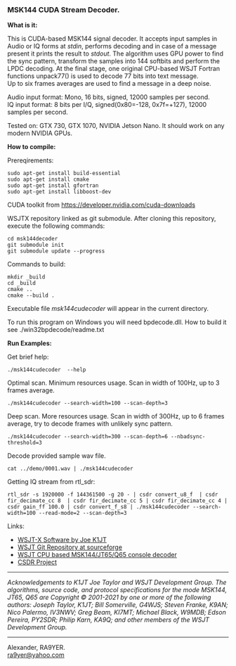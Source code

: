 ### MSK144 CUDA Stream Decoder.

**What is it:**

This is CUDA-based MSK144 signal decoder. It accepts input samples in Audio or IQ forms at *stdin*, performs decoding and in case of a message present it prints the result to *stdout*. The algorithm uses GPU power to find the sync pattern, transform the samples into 144 softbits and perform the LPDC decoding. At the final stage, one original CPU-based WSJT Fortran functions unpack77() is used to decode 77 bits into text message.  
Up to six frames averages are used to find a message in a deep noise.


Audio input format: Mono, 16 bits, signed, 12000 samples per second.  
IQ input format: 8 bits per I/Q, signed(0x80=-128, 0x7f=+127), 12000 samples per second.

Tested on: GTX 730, GTX 1070, NVIDIA Jetson Nano. It should work on any modern NVIDIA GPUs. 

**How to compile:**

Prereqirements:

```shell
sudo apt-get install build-essential
sudo apt-get install cmake
sudo apt-get install gfortran
sudo apt-get install libboost-dev

```
CUDA toolkit from https://developer.nvidia.com/cuda-downloads

WSJTX repository linked as git submodule. After cloning this repository, execute the following commands:
```shell
cd msk144decoder
git submodule init
git submodule update --progress
```

Commands to build:
```shell
mkdir _build
cd _build
cmake ..
cmake --build . 
```

Executable file *msk144cudecoder* will appear in the current directory.

To run this program on Windows you will need bpdecode.dll. How to build it see ./win32bpdecode/readme.txt


**Run Examples:**

Get brief help:
```shell
./msk144cudecoder  --help
```

Optimal scan. Minimum resources usage. Scan in width of 100Hz, up to 3 frames average.
```shell
./msk144cudecoder --search-width=100 --scan-depth=3
```

Deep scan. More resources usage. Scan in width of 300Hz, up to 6 frames average, try to decode frames with unlikely sync pattern.
```shell
./msk144cudecoder --search-width=300 --scan-depth=6 --nbadsync-threshold=3 
```

Decode provided sample wav file.
```shell
cat ../demo/0001.wav | ./msk144cudecoder
```

Getting IQ stream from rtl_sdr:
```shell
rtl_sdr -s 1920000 -f 144361500 -g 20 - | csdr convert_u8_f  | csdr fir_decimate_cc 8  | csdr fir_decimate_cc 5 | csdr fir_decimate_cc 4 | csdr gain_ff 100.0 | csdr convert_f_s8 | ./msk144cudecoder --search-width=100 --read-mode=2 --scan-depth=3
```


Links:  
- [WSJT-X Software by Joe K1JT](https://physics.princeton.edu/pulsar/k1jt/wsjtx.html)
- [WSJT Git Repository at sourceforge](https://sourceforge.net/p/wsjt/wsjtx/ci/master/tree/)
- [WSJT CPU based MSK144/JT65/Q65 console decoder](https://github.com/alexander-sholohov/msk144decoder/)
- [CSDR Project](https://github.com/ha7ilm/csdr/)

---

*Acknowledgements to K1JT Joe Taylor and WSJT Development Group. The algorithms, source code, and protocol specifications for the mode MSK144, JT65, Q65 are Copyright © 2001-2021 by one or more of the following authors: Joseph Taylor, K1JT; Bill Somerville, G4WJS; Steven Franke, K9AN; Nico Palermo, IV3NWV; Greg Beam, KI7MT; Michael Black, W9MDB; Edson Pereira, PY2SDR; Philip Karn, KA9Q; and other members of the WSJT Development Group.*

---

Alexander, RA9YER.  
ra9yer@yahoo.com
